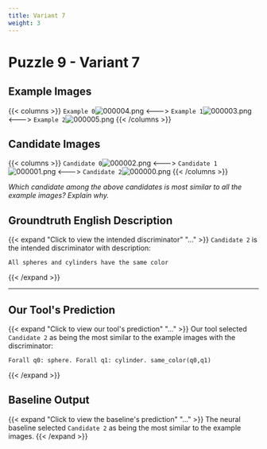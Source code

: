 ```yaml
---
title: Variant 7
weight: 3
---
```


# Puzzle 9 - Variant 7

## Example Images
{{< columns >}}
`Example 0`![000004.png](/clevr-variants/assimilation/fovariant-7/render/images/CLEVR_val_000004.png)
<--->
`Example 1`![000003.png](/clevr-variants/assimilation/fovariant-7/render/images/CLEVR_val_000003.png)
<--->
`Example 2`![000005.png](/clevr-variants/assimilation/fovariant-7/render/images/CLEVR_val_000005.png)
{{< /columns >}}

## Candidate Images
{{< columns >}}
`Candidate 0`![000002.png](/clevr-variants/assimilation/fovariant-7/render/images/CLEVR_val_000002.png)
<--->
`Candidate 1`![000001.png](/clevr-variants/assimilation/fovariant-7/render/images/CLEVR_val_000001.png)
<--->
`Candidate 2`![000000.png](/clevr-variants/assimilation/fovariant-7/render/images/CLEVR_val_000000.png)
{{< /columns >}}

*Which candidate among the above candidates is most similar to all the example images? Explain why.*

## Groundtruth English Description

{{< expand "Click to view the intended discriminator" "..." >}}
`Candidate 2` is the intended discriminator with description:
```plaintext 
All spheres and cylinders have the same color
```
{{< /expand >}}

---



## Our Tool's Prediction

{{< expand "Click to view our tool's prediction" "..." >}}
Our tool selected `Candidate 2` as being the most similar to the example images with the discriminator:
```plaintext
Forall q0: sphere. Forall q1: cylinder. same_color(q0,q1)
```
{{< /expand >}}



## Baseline Output

{{< expand "Click to view the baseline's prediction" "..." >}}
The neural baseline selected `Candidate 2` as being the most similar to the example images.
{{< /expand >}}

